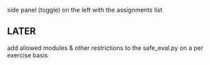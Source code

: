 


side panel (toggle) on the left with the assignments list

## LATER

add allowed modules & other restrictions to the safe_eval.py on a per exercise basis
